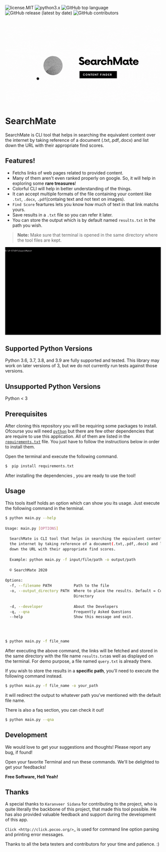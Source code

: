
![license.MIT](https://img.shields.io/github/license/techyhoney/SearchMate) ![python3.x](https://img.shields.io/badge/python-3.x-brightgreen.svg) ![GitHub top language](https://img.shields.io/github/languages/top/techyhoney/SearchMate)
![GitHub release (latest by date)](https://img.shields.io/github/downloads/techyhoney/SearchMate/v1/total)
![GitHub contributors](https://img.shields.io/github/contributors/techyhoney/SearchMate)
<br/>
<br/>

<img src = "https://github.com/techyhoney/SearchMate/blob/master/search-mate.gif" />
<br/>

# SearchMate

SearchMate is CLI tool that helps in searching the equivalent content over the internet by taking reference of a document (.txt,.pdf,.docx) and list down the URL with their appropriate find scores.

## Features!

  - Fetchs links of web pages related to provided content.
  - Many of them aren't even ranked properly on google. So, it will help in exploring 
    some **rare treasures**!
  - Colorful CLI will help in better understanding of the things.
  - It can accept multiple formats of the file containing your content like `.txt`, `.docx`,
   `.pdf`(containg text and not text on images).
  - `Find Score` feartures lets you know how much of text in that link matchs yours.
  - Save results in a `.txt` file so you can refer it later.
  - You can store the output which is by default named `results.txt` in the path you wish.
    
>**Note:** Make sure that terminal is opened in the same directory where the tool files are kept.

<img src = "https://github.com/techyhoney/SearchMate/blob/master/working.gif" />

## Supported Python Versions

Python 3.6, 3.7, 3.8, and 3.9 are fully supported and tested. This library may work on later versions of 3, but we do not currently run tests against those versions.

## Unsupported Python Versions

Python < 3

## Prerequisites

After cloning this repository you will be requiring some packages to install. Ofcourse you will need 
[`python`](https://www.python.org/)  but there are few other dependencies that are require to use this application.  All of them 
are listed in  the [`requirements.txt`](https://github.com/techyhoney/SearchMate/blob/main/requirements.txt) file. You just have to follow the instructions below
in order to install them.

Open the terminal and execute the following command.
```sh
$  pip install requirements.txt
```
 After installing the dependencies , you are ready to use the tool!
 
## Usage

This tools itself holds an option which can show you its usage. Just execute the following
command in the terminal.
```sh
$ python main.py --help

Usage: main.py [OPTIONS]

  SearchMate is CLI tool that helps in searching the equivalent content over
  the internet by taking reference of a document(.txt,.pdf,.docx) and list
  down the URL with their appropriate find scores.

  Example: python main.py -f input/file/path -o output/path

  © SearchMate 2020

Options:
  -f, --filename PATH          Path to the file
  -o, --output_directory PATH  Where to place the results. Default = Current
                               Directory

  -d, --developer              About the Developers
  -q, --qna                    Frequently Asked Questions
  --help                       Show this message and exit.
  
  ```

<br>

```sh
$ python main.py -f file_name
```
After executing the above command, the links will be fetched and stored in the same
directory with the file name `results.txt`as well as displayed on the terminal.
For demo purpose, a file named `query.txt` is already there.

If you wish to store the results in a **specific path**, you'll need to execute the
following command instead.
```sh
$ python main.py -f file_name -o your_path
```
it will redirect the output to whatever path you've mentioned with the default file name.

There is also a faq section, you can check it out! 
```sh
$ python main.py --qna
```

## Development

We would love to get your suggestions and thoughts!
Please report any bug, if found!

Open your favorite Terminal and run these commands.
We'll be delighted to get your feedbacks!

**Free Software, Hell Yeah!**

## Thanks

A special thanks to `Karanveer Sidana` for
contributing to the project, who is quite literally the backbone of this project, that made this tool possible.
He has also provided valuable feedback and support during the development
of this app.

`Click <http://click.pocoo.org/>`_ is used for command line option parsing
and printing error messages.

Thanks to all the beta testers and contributors for your time and patience. :)


